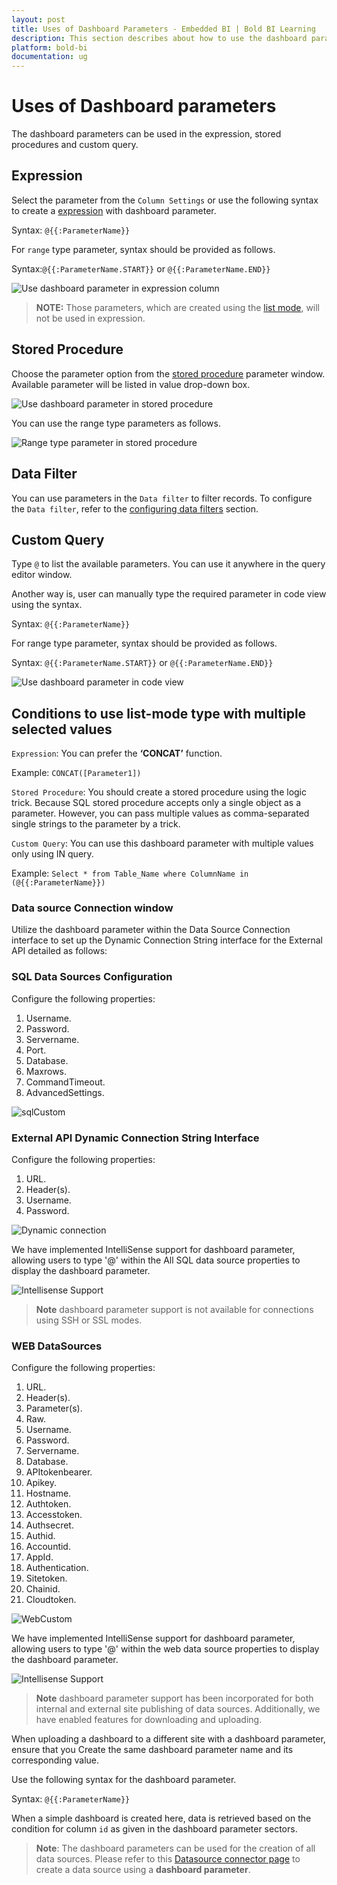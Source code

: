 ```yaml
---
layout: post
title: Uses of Dashboard Parameters - Embedded BI | Bold BI Learning
description: This section describes about how to use the dashboard parameters in dashboards using Bold BI Embedded. 
platform: bold-bi
documentation: ug
---
```


# Uses of Dashboard parameters

The dashboard parameters can be used in the expression, stored procedures and custom query.

## Expression

Select the parameter from the `Column Settings` or use the following syntax to create a [expression](/working-with-data-sources/data-modeling/configuring-expression-columns/) with dashboard parameter.

 Syntax: `@{{:ParameterName}}`

 For `range` type parameter, syntax should be provided as follows.

 Syntax:`@{{:ParameterName.START}}` or `@{{:ParameterName.END}}`

![Use dashboard parameter in expression column](/static/assets/working-with-datasource/dashboard-parameter/images/dashboard-parameter-in-expression.png)

> **NOTE:** Those parameters, which are created using the [list mode](/working-with-data-sources/dashboard-parameter/configuring-dashboard-parameters/#list-mode), will not be used in expression.

## Stored Procedure

Choose the parameter option from the [stored procedure](/working-with-data-sources/connecting-to-stored-procedures/) parameter window. Available parameter will be listed in value drop-down box.

![Use dashboard parameter in stored procedure](/static/assets/working-with-datasource/dashboard-parameter/images/dashboard-parameter-in-SP.png)

You can use the range type parameters as follows.

![Range type parameter in stored procedure](/static/assets/working-with-datasource/dashboard-parameter/images/dashboard-parameter-SP-range.png)

## Data Filter

You can use parameters in the `Data filter` to filter records. To configure the `Data filter`, refer to the [configuring data filters](/working-with-data-sources/data-modeling/configuring-data-filters/#parameters) section.

## Custom Query

Type `@` to list the available parameters. You can use it anywhere in the query editor window.

Another way is, user can manually type the required parameter in code view using the syntax.

Syntax: `@{{:ParameterName}}`

 For range type parameter, syntax should be provided as follows.

Syntax: `@{{:ParameterName.START}}` or `@{{:ParameterName.END}}`

![Use dashboard parameter in code view](/static/assets/working-with-datasource/dashboard-parameter/images/dashboard-parameter-code-view.png)

## Conditions to use list-mode type with multiple selected values

`Expression`: You can prefer the **‘CONCAT’** function.

Example: `CONCAT([Parameter1])`

`Stored Procedure`:  You should create a stored procedure using the logic trick. Because SQL stored procedure accepts only a single object as a parameter. However, you can pass multiple values as comma-separated single strings to the parameter by a trick.

`Custom Query`: You can use this dashboard parameter with multiple values only using IN query.

Example: `Select * from Table_Name where ColumnName in (@{{:ParameterName}})`

### Data source Connection window

Utilize the dashboard parameter within the Data Source Connection interface to set up the Dynamic Connection String interface for the External API detailed as follows:

### SQL Data Sources Configuration
Configure the following properties:

1. Username.
2. Password.
3. Servername.
4. Port.
5. Database.
6. Maxrows.
7. CommandTimeout.
8. AdvancedSettings.

![sqlCustom](/static/assets/working-with-datasource/dashboard-parameter/images/msSql-dashboard-parameter.png#max-width=52%)

### External API Dynamic Connection String Interface
Configure the following properties:

1. URL.
2. Header(s).
3. Username.
4. Password.

![Dynamic connection](/static/assets/working-with-datasource/dashboard-parameter/images/dynamicconnection.png)

We have implemented IntelliSense support for dashboard parameter, allowing users to type '@' within the
All SQL data source properties to display the dashboard parameter.

![Intellisense Support](/static/assets/working-with-datasource/dashboard-parameter/images/intellisense.png)

>**Note**
dashboard parameter support is not available for connections using SSH or SSL modes.

### WEB DataSources
Configure the following properties:

1. URL.
2. Header(s).
3. Parameter(s).
4. Raw.
5. Username.
6. Password.
7. Servername.
8. Database.
9. APItokenbearer.
10. Apikey.
11. Hostname.
12. Authtoken.
13. Accesstoken.
14. Authsecret.
15. Authid.
16. Accountid.
17. AppId.
18. Authentication.
19. Sitetoken.
20. Chainid.
21. Cloudtoken.

![WebCustom](/static/assets/working-with-datasource/dashboard-parameter/images/webds-dashboard-parameter.png#max-width=52%)

We have implemented IntelliSense support for dashboard parameter, allowing users to type '@' within the
web data source properties to display the dashboard parameter.

![Intellisense Support](/static/assets/working-with-datasource/dashboard-parameter/images/webintellisense.png)

>**Note** dashboard parameter support has been incorporated for both internal and external site publishing of data sources. Additionally, we have enabled features for downloading and uploading.

When uploading a dashboard to a different site with a dashboard parameter, ensure that you Create the same dashboard parameter name and its corresponding value.

Use the following syntax for the dashboard parameter.

Syntax: `@{{:ParameterName}}`

When a simple dashboard is created here, data is retrieved based on the condition for column `id` as given in the dashboard parameter sectors.

>**Note**: The dashboard parameters can be used for the creation of all data sources. Please refer to this [Datasource connector page](/working-with-data-sources/data-connectors/) to create a data source using a **dashboard parameter**.
